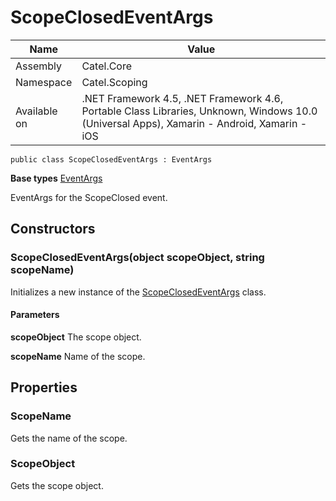 

# ScopeClosedEventArgs

Name|Value
---|---
Assembly|Catel.Core
Namespace|Catel.Scoping
Available on|.NET Framework 4.5, .NET Framework 4.6, Portable Class Libraries, Unknown, Windows 10.0 (Universal Apps), Xamarin - Android, Xamarin - iOS

```
public class ScopeClosedEventArgs : EventArgs
```

**Base types**
[EventArgs]()


EventArgs for the ScopeClosed event.



## Constructors

### ScopeClosedEventArgs(object scopeObject, string scopeName)

Initializes a new instance of the [ScopeClosedEventArgs](#) class.

#### Parameters

**scopeObject**
The scope object.

**scopeName**
Name of the scope.



## Properties

### ScopeName

Gets the name of the scope.



### ScopeObject

Gets the scope object.



